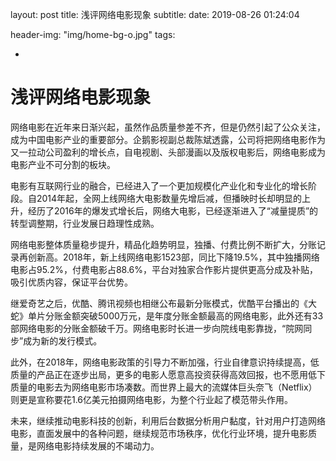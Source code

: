 

layout:     post
title: 浅评网络电影现象
subtitle: 
date:  2019-08-26 01:24:04

header-img: "img/home-bg-o.jpg"
tags: 

- 

# 浅评网络电影现象



网络电影在近年来日渐兴起，虽然作品质量参差不齐，但是仍然引起了公众关注，成为中国电影产业的重要部分。企鹅影视副总裁陈斌透露，公司将把网络电影作为又一拉动公司盈利的增长点，自电视剧、头部漫画以及版权电影后，网络电影成为电影产业不可分割的板块。



电影有互联网行业的融合，已经进入了一个更加规模化产业化和专业化的增长阶段。自2014年起，全网上线网络大电影数量先增后减，但播映时长却明显的上升，经历了2016年的爆发式增长后，网络大电影，已经逐渐进入了“减量提质”的转型调整期，行业发展日趋理性成熟。



网络电影整体质量稳步提升，精品化趋势明显，独播、付费比例不断扩大，分账记录再创新高。2018年，新上线网络电影1523部，同比下降19.5%，其中独播网络电影占95.2%，付费电影占88.6%，平台对独家合作影片提供更高分成及补贴，吸引优质内容，保证平台优势。



继爱奇艺之后，优酷、腾讯视频也相继公布最新分账模式，优酷平台播出的《大蛇》单片分账金额突破5000万元，是年度分账金额最高的网络电影，此外还有33部网络电影的分账金额破千万。网络电影时长进一步向院线电影靠拢，“院网同步”成为新的发行模式。



此外，在2018年，网络电影政策的引导力不断加强，行业自律意识持续提高，低质量的产品正在逐步出局，更多的电影人愿意高投资获得高效回报，也不愿用低下质量的电影去为网络电影市场凑数。而世界上最大的流媒体巨头奈飞（Netflix）则更是宣称要花1.6亿美元拍摄网络电影，为整个行业起了模范带头作用。



未来，继续推动电影科技的创新，利用后台数据分析用户黏度，针对用户打造网络电影，直面发展中的各种问题，继续规范市场秩序，优化行业环境，提升电影质量，是网络电影持续发展的不竭动力。